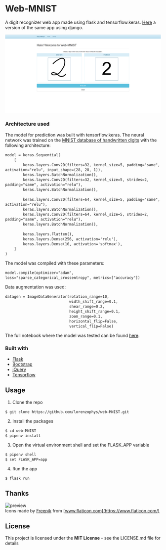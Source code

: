 # Web-MNIST
A digit recognizer web app made using flask and tensorflow.keras. 
[Here](https://github.com/lorenzophys/django-web-MNIST) a version of the same app using django.

![preview](./static/preview.png)

### Architecture used

The model for prediction was built with tensorflow.keras.
The neural network was trained on the [MNIST database of handwritten digits](http://yann.lecun.com/exdb/mnist/)
with the following architecture:
```
model = keras.Sequential(
    [
        keras.layers.Conv2D(filters=32, kernel_size=5, padding="same", activation="relu", input_shape=(28, 28, 1)),
        keras.layers.BatchNormalization(),
        keras.layers.Conv2D(filters=32, kernel_size=5, strides=2, padding="same", activation="relu"),
        keras.layers.BatchNormalization(),
        
        keras.layers.Conv2D(filters=64, kernel_size=5, padding="same", activation="relu"),
        keras.layers.BatchNormalization(),
        keras.layers.Conv2D(filters=64, kernel_size=5, strides=2, padding="same", activation="relu"),
        keras.layers.BatchNormalization(),
        
        keras.layers.Flatten(),
        keras.layers.Dense(256, activation='relu'),
        keras.layers.Dense(10, activation='softmax'),
    ]
)
```
The model was compiled with these parameters:

```
model.compile(optimizer="adam", loss="sparse_categorical_crossentropy", metrics=["accuracy"])
```
Data augmentation was used:

```
datagen = ImageDataGenerator(rotation_range=10,
                             width_shift_range=0.1,
                             shear_range=0.2,
                             height_shift_range=0.1,
                             zoom_range=0.1,
                             horizontal_flip=False,
                             vertical_flip=False)
```

The full notebook where the model was tested can be found [here](https://github.com/lorenzophys/deep-learning-playground/blob/main/MNIST_handwritten_digits/MNIST_digit_CNN_data_augmentation.ipynb).
### Built with

* [Flask](https://flask.palletsprojects.com/)  
* [Bootstrap](https://getbootstrap.com/)   
* [jQuery](https://jquery.com/)  
* [Tensorflow](https://www.tensorflow.org/)

## Usage

1. Clone the repo
```console
$ git clone https://github.com/lorenzophys/web-MNIST.git
```

2. Install the packages
```console
$ cd web-MNIST
$ pipenv install
```

3. Open the virtual environment shell and set the FLASK_APP variable
```console
$ pipenv shell
$ set FLASK_APP=app
```

4. Run the app
```console
$ flask run
```

## Thanks
![preview](./static/favicon.ico)  
Icons made by [Freepik](http://www.freepik.com/) from [www.flaticon.com](https://www.flaticon.com/)

## License
This project is licensed under the **MIT License** - see the LICENSE.md file for details
